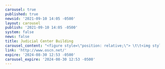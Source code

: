 ```yaml
---
carousel: true
published: true
newsid: '2021-09-10 14:05 -0500'
layout: carousel
publish: '2021-09-10 14:05 -0500'
system: false
news: false
title: Judicial Center Building
carousel_content: "<figure style=\"position: relative;\"> \t\t<img style=\"\" src=\"http://www.oscn.net/images/capitol-building-at-sunset-justice-kane.jpg\" alt=\"Capitol at sunset.  Photo taken by Chief Justice M. John Kane, IV\"/>         <figcaption style='position:absolute; bottom: 0.5rem; left: 0.5rem; color: white; font-weight: bold; font-size: 11px;'>Capitol at sunset.  Photo taken by Chief Justice M. John Kane, IV</figcaption>     </figure>"
link: 'http://www.oscn.net/'
expire: '2024-08-30 12:53 -0500'
carousel_expire: '2024-08-30 12:53 -0500'
---
```

